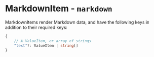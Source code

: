 # MarkdownItem - `markdown`

MarkdownItems render Markdown data, and have the following keys in addition to their required keys:

```typescript
{
    // A ValueItem, or array of strings
    "text"?: ValueItem | string[]
}
```